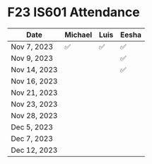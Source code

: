 # F23 IS601 Attendance
| Date         | Michael | Luis    | Eesha   |
|--------------|---------|---------|---------|
| Nov 7, 2023  |✅       |✅        |✅       |
| Nov 9, 2023  |         |         |✅        |
| Nov 14, 2023 |         |         |✅        |
| Nov 16, 2023 |         |         |         |
| Nov 21, 2023 |         |         |         |
| Nov 23, 2023 |         |         |         |
| Nov 28, 2023 |         |         |         |
| Dec 5, 2023  |         |         |         |
| Dec 7, 2023  |         |         |         |
| Dec 12, 2023 |         |         |         |
